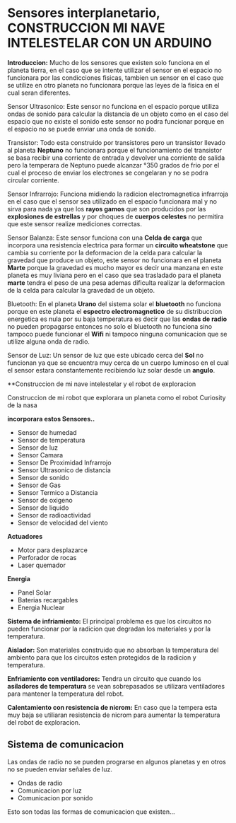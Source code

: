 # Sensores interplanetario, CONSTRUCCION MI NAVE INTELESTELAR CON UN ARDUINO

**Introduccion:** Mucho de los sensores que existen solo funciona en el planeta tierra, en el caso que se intente utilizar el sensor en el espacio no funcionara por las condicciones fisicas, tambien un sensor en el caso que se utilize en otro planeta no funcionara porque las leyes de la fisica en el cual seran diferentes.

Sensor Ultrasonico: Este sensor no funciona en el espacio porque utiliza ondas de sonido para calcular la distancia de un objeto como en el caso del espacio que no existe el sonido este sensor no podra funcionar porque en el espacio no se puede enviar una onda de sonido.

Transistor: Todo esta construido por transistores pero un transistor llevado al planeta **Neptuno** no funcionara porque el funcionamiento del transistor se basa recibir una corriente de entrada y devolver una corriente de salida pero la temperara de Neptuno puede alcanzar °350 grados de frio por el cual el proceso de enviar los electrones se congelaran y no se podra circular corriente.

Sensor Infrarrojo: Funciona midiendo la radicion electromagnetica infrarroja en el caso que el sensor sea utilizado en el espacio funcionara  mal y no sirva para nada ya que los **rayos gamos** que son producidos por las **explosiones de estrellas** y por choques de **cuerpos celestes** no permitira que este sensor realize mediciones correctas. 

Sensor Balanza: Este sensor funciona con una **Celda de carga** que incorpora una resistencia electrica para formar un **circuito wheatstone** que cambia su corriente por la deformacion de la celda para calcular la gravedad que produce un objeto, este sensor no funcionara en el planeta **Marte** porque la gravedad es mucho mayor es decir una manzana en este planeta es muy liviana pero en el caso que sea trasladado para el planeta **marte** tendra el peso de una pesa ademas dificulta realizar la deformacion de la celda para calcular la gravedad de un objeto.

Bluetooth: En el planeta **Urano** del sistema solar el **bluetooth** no funciona porque en este planeta el **espectro electromagnetico** de su distribuccion energetica es nula por su baja temperatura es decir que las **ondas de radio** no pueden propagarse entonces no solo el bluetooth no funciona sino tampoco puede funcionar el **Wifi** ni tampoco ninguna comunicacion que se utilize alguna onda de radio. 

Sensor de Luz: Un sensor de luz que este ubicado cerca del **Sol** no funcionan ya que se encuentra muy cerca de un cuerpo luminoso en el cual el sensor estara constantemente recibiendo luz solar desde un **angulo**.

**Construccion de mi nave intelestelar y el robot de exploracion

Construccion de mi robot que explorara un planeta como el robot Curiosity de la nasa

**incorporara estos Sensores..**

* Sensor de humedad
* Sensor de temperatura
* Sensor de luz 
* Sensor Camara
* Sensor De Proximidad Infrarrojo
* Sensor Ultrasonico de distancia
* Sensor de sonido
* Sensor de Gas
* Sensor Termico a Distancia
* Sensor de oxigeno
* Sensor de liquido
* Sensor de radioactividad
* Sensor de velocidad del viento

**Actuadores**

* Motor para desplazarce
* Perforador de rocas
* Laser quemador


**Energia**

* Panel Solar
* Baterias recargables
* Energia Nuclear


**Sistema de infriamiento:** El principal problema es que los circuitos no pueden funcionar por la radicion que degradan los materiales y por la temperatura.

**Aislador:** Son materiales construido que no absorban la temperatura del ambiento para que los circuitos esten protegidos de la radicion y temperatura.

**Enfriamiento con ventiladores:** Tendra un circuito que cuando los **asiladores de temperatura** se vean sobrepasados se utilizara ventiladores para mantener la temperatura del robot.

**Calentamiento con resistencia de nicrom:** En caso que la tempera esta muy baja se utiliaran resistencia de nicrom para aumentar la temperatura del robot de exploracion.

## Sistema de comunicacion

Las ondas de radio no se pueden prograrse en algunos planetas y en otros no se pueden enviar señales de luz.

* Ondas de radio
* Comunicacion por luz 
* Comunicacion por sonido

Esto son todas las formas de comunicacion que existen...





